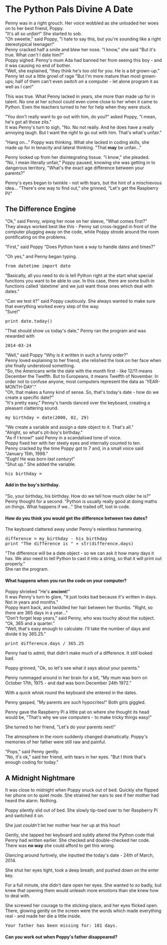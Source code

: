 # The Python Pals Divine A Date

Penny was in a right grouch.  Her voice wobbled as she unloaded her woes on to her best friend, Poppy.  
"It's all so _unfair_!" She started to sob.  
"Oh sweetie," said Poppy, "I hate to say this, but you're sounding like a right stereotypical teenager!"  
Penny cracked half a smile and blew her nose.  "I know," she said "But it's true. What _can't_ I date him?"  
Poppy sighed.  Penny's mum Ada had banned her from seeing this boy - and it was causing no end of bother.  
"Well, she explained, "they think he's too old for you. He is a *bit* grown-up."  
Penny let out a little growl of rage "But I'm more mature than most grown-ups; half of them can't even _switch on_ a computer - let alone program it as well as I can!"

This was true.  What Penny lacked in years, she more than made up for in talent.  No one at her school could even come close to her when it came to Python.  Even the teachers turned to her for help when they were stuck.

"You don't really want to go out with him, do you?" asked Poppy, "I mean, he's got all those zits."  
It was Penny's turn to sigh, "No. No not really. And he does have a really annoying laugh. But I want the _right_ to go out with him. That's what's unfair."

"Hang on..." Poppy was thinking.  What she lacked in coding skills, she made up for in tenacity and lateral thinking. "That **may** be unfair..."

Penny looked up from her disintegrating tissue. "I _know_," she pleaded.  
"No, I mean literally unfair," Poppy paused, knowing she was getting in to dangerous territory, "What's the exact age difference between your parents?"

Penny's eyes began to twinkle - not with tears, but the hint of a mischievous idea...  "There's one way to find out," she grinned, "Let's get the Raspberry Pi!"

## The Difference Engine

"Ok," said Penny, wiping her nose on her sleeve, "What comes first?"  
They always worked best like this - Penny sat cross-legged in front of the computer plugging away on the code, while Poppy strode around the room pontificating on the problems.

"First," said Poppy "Does Python have a way to handle dates and times?"

"Oh yes," and Penny began typing.
<pre lang="python">
from datetime import date
</pre>
"Basically, all you need to do is tell Python right at the start what special functions you want to be able to use. In this case, there are some built-in functions called 'datetime' and we just want those ones which deal with dates."

"Can we test it?" said Poppy cautiously. She always wanted to make sure that everything worked every step of the way.  
"Sure!"

<pre lang="python">
print date.today()
</pre>

"That should show us today's date," Penny ran the program and was rewarded with
<pre>2014-03-24</pre>
"Well," said Poppy "Why is it written in such a funny order?"  
Penny loved explaining to her friend, she relished the look on her face when she finally understood something.  
"So, the Americans write the date with the month first - like 12/11 means December the Twelfth. But to Europeans, it means Twelfth of November.  In order not to confuse anyone, most computers represent the data as 'YEAR-MONTH-DAY'."  
"Oh, that makes a funny kind of sense.  So, that's today's date - how do we create a specific date?"  
"It's pretty easy," Penny's hands danced over the keyboard, creating a pleasant clattering sound.
<pre lang="python">
my_birthday = date(2000, 02, 29)
</pre>
"We create a variable and assign a date object to it. That's all."  
"Alright, so what's zit-boy's birthday."  
"As if I know!" said Penny in a scandalised tone of voice.  
Poppy fixed her with her steely eyes and internally counted to ten.  
Penny cracked by the time Poppy got to 7 and, in a small voice said "January 15th, 1998."  
"Eugh! He was born _last century_!"  
"Shut up."  She added the variable.

<pre lang="python">
his_birthday = 
</pre>

#### Add in the boy's birthday.

"So, your birthday, his birthday. How do we tell how much older he is?"  
Penny thought for a second.
"Python is usually really good at doing maths on things.  What happens if we..." She trailed off, lost in code.


#### How do you think you would get the difference between two dates?

The keyboard clattered away under Penny's relentless hammering.
<pre lang="python">
difference = my_birthday - his_birthday
print "The difference is " + str(difference.days)
</pre>

"The difference will be a date object - so we can ask it how many days it has. We also need to tell Python to cast it into a string, so that it will print out properly."  
She ran the program.

#### What happens when you run the code on your computer?

Poppy shrieked "He's **ancient**!"  
It was Penny's turn to glare, "It just looks bad because it's written in days. Not in years and months."  
Poppy leant back, and twiddled her hair between her thumbs.  "Right, so there are 365 days in a year..."  
"Don't forget leap years," said Penny, who was touchy about the subject.  
"Ok, 365 and a quarter."  
"Well, that's easy enough to calculate. I'll take the number of days and divide it by 365.25."
<pre lang="python">
print difference.days / 365.25
</pre>
Penny had to admit, that didn't make much of a difference. It _still_ looked bad.

Poppy grinned, "Ok, so let's see what it says about your parents."

Penny rummaged around in her brain for a bit, "My mum was born on October 17th, 1975 - and dad was born December 24th 1972."

With a quick whisk round the keyboard she entered in the dates.

Penny gasped, "My parents are _such_ hypocrites!" Both girls giggled.

Penny gave the Raspberry Pi a little pat on where she thought its head would be, "That's why we use computers - to make tricky things easy!"

She turned to her friend, "Let's do your parents next!"

The atmosphere in the room suddenly changed dramatically.  Poppy's memories of her father were still raw and painful.

"Pops," said Penny gently.  
"No, it's ok," said her friend, with tears in her eyes. "But I think that's enough coding for today."

## A Midnight Nightmare

It was close to midnight when Poppy snuck out of bed.  Quickly she flipped her phone on to quiet mode.  She strained her ears to see if her mother had heard the alarm.  Nothing.

Poppy silently slid out of bed. She slowly tip-toed over to her Raspberry Pi and switched it on.

She just _couldn't_ let her mother hear her up at this hour!

Gently, she tapped her keyboard and subtly altered the Python code that Penny had written earlier.  She checked and double-checked her code.  There was **no way** she could afford to get this wrong.

Glancing around furtively, she inputted the today's date - 24th of March, 2014.

She shut her eyes tight, took a deep breath, and pushed down on the enter key.

For a full minute, she didn't dare open her eyes. She wanted to _so_ badly, but knew that opening them would unleash more emotions than she knew how to deal with.

She screwed her courage to the sticking-place, and her eyes flicked open.  There, glowing gently on the screen were the words which made everything real - and made her die a little inside.

<pre>Your father has been missing for: 101 days.</pre>

#### Can **you** work out when Poppy's father disappeared?